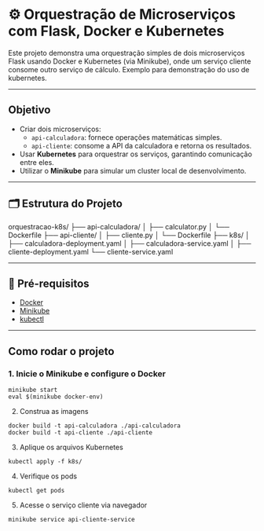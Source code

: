 # ⚙️ Orquestração de Microserviços com Flask, Docker e Kubernetes

Este projeto demonstra uma orquestração simples de dois microserviços Flask usando Docker e Kubernetes (via Minikube), onde um serviço cliente consome outro serviço de cálculo. Exemplo para demonstração do uso de kubernetes.

---

##  Objetivo

- Criar dois microserviços:
  - `api-calculadora`: fornece operações matemáticas simples.
  - `api-cliente`: consome a API da calculadora e retorna os resultados.
- Usar **Kubernetes** para orquestrar os serviços, garantindo comunicação entre eles.
- Utilizar o **Minikube** para simular um cluster local de desenvolvimento.

---

## 🗂️ Estrutura do Projeto

orquestracao-k8s/
├── api-calculadora/
│ ├── calculator.py
│ └── Dockerfile
├── api-cliente/
│ ├── cliente.py
│ └── Dockerfile
├── k8s/
│ ├── calculadora-deployment.yaml
│ ├── calculadora-service.yaml
│ ├── cliente-deployment.yaml
  └── cliente-service.yaml


---

## 🐳 Pré-requisitos

- [Docker](https://docs.docker.com/get-docker/)
- [Minikube](https://minikube.sigs.k8s.io/docs/start/)
- [kubectl](https://kubernetes.io/docs/tasks/tools/)

---

## Como rodar o projeto

### 1. Inicie o Minikube e configure o Docker

```
minikube start
eval $(minikube docker-env)
```
2. Construa as imagens
```
docker build -t api-calculadora ./api-calculadora
docker build -t api-cliente ./api-cliente
```

3. Aplique os arquivos Kubernetes
```
kubectl apply -f k8s/
```
4. Verifique os pods
```
kubectl get pods
```
5. Acesse o serviço cliente via navegador

```
minikube service api-cliente-service
```